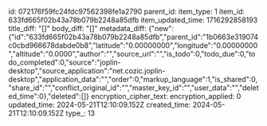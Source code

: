 id: 072176f59fc24fdc97562398fe1a2790
parent_id: 
item_type: 1
item_id: 633fd665f02b43a78b079b2248a85dfb
item_updated_time: 1716292858193
title_diff: "[]"
body_diff: "[]"
metadata_diff: {"new":{"id":"633fd665f02b43a78b079b2248a85dfb","parent_id":"1b0663e319074c0cbd966678dabde0b8","latitude":"0.00000000","longitude":"0.00000000","altitude":"0.0000","author":"","source_url":"","is_todo":0,"todo_due":0,"todo_completed":0,"source":"joplin-desktop","source_application":"net.cozic.joplin-desktop","application_data":"","order":0,"markup_language":1,"is_shared":0,"share_id":"","conflict_original_id":"","master_key_id":"","user_data":"","deleted_time":0},"deleted":[]}
encryption_cipher_text: 
encryption_applied: 0
updated_time: 2024-05-21T12:10:09.152Z
created_time: 2024-05-21T12:10:09.152Z
type_: 13
